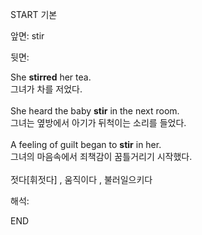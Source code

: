 START
기본

앞면:
stir


뒷면:
<div>She <b>stirred</b> her tea. </div><div>그녀가 차를 저었다.</div><div><br></div><div><div>She heard the baby <b>stir</b> in the next room. </div><div>그녀는 옆방에서 아기가 뒤척이는 소리를 들었다.</div></div><div><br></div><div><div>A feeling of guilt began to <b>stir</b> in her. </div><div>그녀의 마음속에서 죄책감이 꿈틀거리기 시작했다.</div></div><div><br></div><div>젓다[휘젓다] , 움직이다 , 불러일으키다</div>


해석:
<!--ID: 1746614454764-->
END